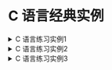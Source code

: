 <!--
  - File Name README.md
  - Version 1.0
  - Author aaron
  - Email wzj020109@163.com
  - Created Time 2022-01-04
-->


# C 语言经典实例

<details>
<summary>C 语言练习实例1</summary>
<a href="/Classics/Instance-001">实例1</a> <br>
<b>题目:</b> 有1、2、3、4个数字，能组成多少个互不相同且无重复数字的三位数？都是多少？ <br>
<b>程序分析:</b> 可填在百位、十位、个位的数字都是1、2、3、4。组成所有的排列后再去 掉不满足条件的排列. <br>
</details>

<details>
<summary>C 语言练习实例2</summary>
<a href="/Classics/Instance-002">实例2</a> <br>
<b>题目:</b> 企业发放的奖金根据利润提成。 从键盘输入当月利润I，求应发放奖金总数？ <br>
<b>程序分析:</b> 请利用数轴来分界，定位。注意定义时需把奖金定义成双精度浮点(double)型. <br>
</details>

<details>
<summary>C 语言练习实例3</summary>
<a href="/Classics/Instance-003">实例3</a> <br>
<b>题目:</b> 一个整数，它加上100后是一个完全平方数，再加上168又是一个完全平方数，请问该数是多少？ <br>
<b>程序分析:</b> Null <br>
</details>
